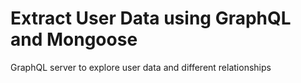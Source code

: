 # Extract User Data using GraphQL and Mongoose
GraphQL server to explore user data and different relationships


